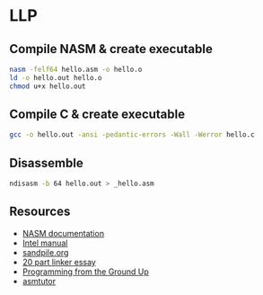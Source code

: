 # LLP

## Compile NASM & create executable

```sh
nasm -felf64 hello.asm -o hello.o
ld -o hello.out hello.o
chmod u+x hello.out
```

## Compile C & create executable

```sh
gcc -o hello.out -ansi -pedantic-errors -Wall -Werror hello.c
```

## Disassemble

```sh
ndisasm -b 64 hello.out > _hello.asm
```

## Resources

- [NASM documentation](https://www.nasm.us/doc/)
- [Intel manual](https://www.intel.com/content/www/us/en/architecture-and-technology/64-ia-32-architectures-software-developer-vol-3a-part-1-manual.html)
- [sandpile.org](http://sandpile.org/)
- [20 part linker essay](https://lwn.net/Articles/276782/)
- [Programming from the Ground Up](https://download-mirror.savannah.gnu.org/releases/pgubook/ProgrammingGroundUp-1-0-booksize.pdf)
- [asmtutor](http://asmtutor.com/)
